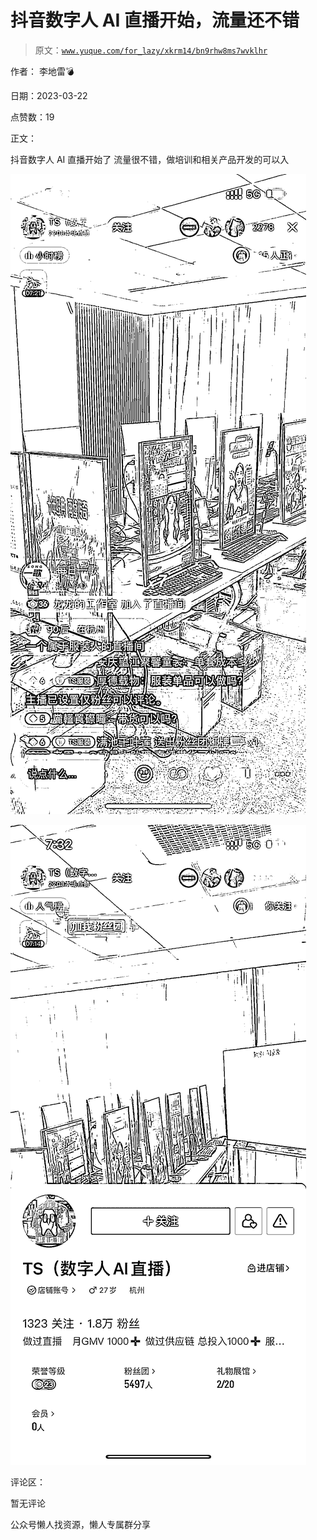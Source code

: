 # 抖音数字人 AI 直播开始，流量还不错

> 原文：[`www.yuque.com/for_lazy/xkrm14/bn9rhw8ms7wvklhr`](https://www.yuque.com/for_lazy/xkrm14/bn9rhw8ms7wvklhr)



作者： 李地雷💣



日期：2023-03-22



点赞数：19

<ne-card data-card-name="hr" data-card-type="block" id="KjUui" data-event-boundary="card">

正文：



抖音数字人 AI 直播开始了 流量很不错，做培训和相关产品开发的可以入



<ne-card data-card-name="image" data-card-type="inline" id="ZwNGO" data-event-boundary="card">![](img/b3a5d86e8e699f4771db4220aad3bd0a.png)</ne-card>



<ne-card data-card-name="image" data-card-type="inline" id="LxsQJ" data-event-boundary="card">![](img/c697c57ae98d2bbdbe3ac0c09e343f36.png)</ne-card>

<ne-card data-card-name="hr" data-card-type="block" id="o093W" data-event-boundary="card">

评论区：



暂无评论

<ne-card data-card-name="hr" data-card-type="block" id="psA3S" data-event-boundary="card">

公众号懒人找资源，懒人专属群分享

</ne-card></ne-card></ne-card>
